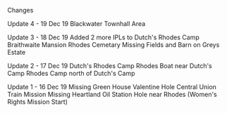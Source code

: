 Changes

Update 4 - 19 Dec 19
Blackwater Townhall Area

Update 3 - 18 Dec 19
Added 2 more IPLs to Dutch's Rhodes Camp
Braithwaite Mansion
Rhodes Cemetary
Missing Fields and Barn on Greys Estate

Update 2 - 17 Dec 19
Dutch's Rhodes Camp
Rhodes Boat near Dutch's Camp
Rhodes Camp north of Dutch's Camp

Update 1 - 16 Dec 19
Missing Green House Valentine
Hole Central Union Train Mission
Missing Heartland Oil Station
Hole near Rhodes (Women's Rights Mission Start)